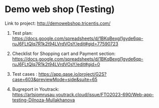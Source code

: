 # Demo web shop (Testing)

Link to project: http://demowebshop.tricentis.com/

1. Test plan: https://docs.google.com/spreadsheets/d/1BKqBexgI1gyde6qp-ruJ6FLtQlq7R1k2t94LVrdVOsY/edit#gid=77590723

2. Checklist for Shopping cart and Payment section: https://docs.google.com/spreadsheets/d/1BKqBexgI1gyde6qp-ruJ6FLtQlq7R1k2t94LVrdVOsY/edit#gid=0

3. Test cases : https://app.qase.io/project/G2S?case=603&previewMode=side&suite=65

4. Bugreport in Youtrack: https://artsiomrusau.youtrack.cloud/issue/FTO2023-690/Web-app-testing-Dilnoza-Mullakhanova
